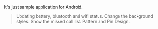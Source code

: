 It's just sample application for Android.

> Updating battery, bluetooth and wifi status.
> Change the background styles.
> Show the missed call list.
> Pattern and Pin Design.